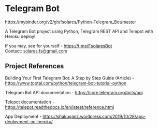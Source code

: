 # Telegram Bot
https://mybinder.org/v2/gh/fsolares/Python-Telegram_Bot/master

A Telegram Bot project using Python, Telegram REST API and Telepot with Heroku deploy!

If you may, see for yourself - https://t.me/FsolaresBot<br>
Contact: solares.fs@gmail.com

## Project References
Building Your First Telegram Bot: A Step by Step Guide (Article) - https://www.toptal.com/python/telegram-bot-tutorial-python

Telegram Bot API documentation - https://core.telegram.org/bots/api

Telepot documentation - https://telepot.readthedocs.io/en/latest/reference.html

App Deployment - https://shakuganz.wordpress.com/2019/10/28/app-deployment-on-heroku/


